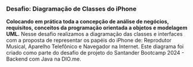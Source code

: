 ### Desafio: Diagramação de Classes do iPhone
**Colocando em prática toda a concepção de análise de negócios, requisitos, conceitos da programação orientada a objetos e modelagem UML.** 
Nesse desafio realizamos a diagramação das classes e interfaces com a proposta de representar os papéis do iPhone de: Reprodutor Musical, Aparelho Telefônico e Navegador na Internet. Este diagrama foi criado como parte do desafio de projeto do Santander Bootcamp 2024 - Backend com Java na DIO.me.
